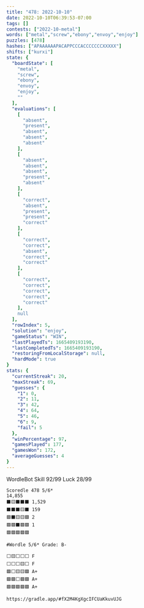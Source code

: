 ```yaml
---
title: "478: 2022-10-10"
date: 2022-10-10T06:39:53-07:00
tags: []
contests: ["2022-10-metal"]
words: ["metal","screw","ebony","envoy","enjoy"]
puzzles: [478]
hashes: ["APAAAAAAPACAPPCCCACCCCCCCXXXXX"]
shifts: ["kurxi"]
state: {
  "boardState": [
    "metal",
    "screw",
    "ebony",
    "envoy",
    "enjoy",
    ""
  ],
  "evaluations": [
    [
      "absent",
      "present",
      "absent",
      "absent",
      "absent"
    ],
    [
      "absent",
      "absent",
      "absent",
      "present",
      "absent"
    ],
    [
      "correct",
      "absent",
      "present",
      "present",
      "correct"
    ],
    [
      "correct",
      "correct",
      "absent",
      "correct",
      "correct"
    ],
    [
      "correct",
      "correct",
      "correct",
      "correct",
      "correct"
    ],
    null
  ],
  "rowIndex": 5,
  "solution": "enjoy",
  "gameStatus": "WIN",
  "lastPlayedTs": 1665409193190,
  "lastCompletedTs": 1665409193190,
  "restoringFromLocalStorage": null,
  "hardMode": true
}
stats: {
  "currentStreak": 20,
  "maxStreak": 69,
  "guesses": {
    "1": 0,
    "2": 11,
    "3": 42,
    "4": 64,
    "5": 46,
    "6": 9,
    "fail": 5
  },
  "winPercentage": 97,
  "gamesPlayed": 177,
  "gamesWon": 172,
  "averageGuesses": 4
}
---
```


<!-- more -->
WordleBot
Skill 92/99
Luck 28/99

```
Scoredle 478 5/6*
14,855
⬛🟨⬛⬛⬛ 1,529
⬛⬛⬛🟨⬛ 159
🟩⬛🟨🟨🟩 2
🟩🟩⬛🟩🟩 1
🟩🟩🟩🟩🟩
```

```
#Wordle 5/6* Grade: B-

⬜🟨⬜⬜⬜ F
⬜⬜⬜🟨⬜ F
🟩⬜🟨🟨🟩 A+
🟩🟩⬜🟩🟩 A+
🟩🟩🟩🟩🟩 A+

https://gradle.app/#fX2M4KgXgcIFCUaKkuvUJG
```